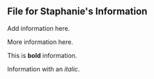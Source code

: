 ## File for Staphanie's Information

Add information here.

More information here.

This is **bold** information.

Information with an *italic*.